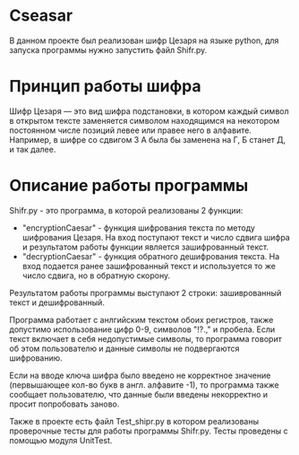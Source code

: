 # Cseasar

В данном проекте был реализован шифр Цезаря на языке python, для запуска программы нужно запустить файл Shifr.py.

# Принцип работы шифра

Шифр Цезаря — это вид шифра подстановки, в котором каждый символ в открытом тексте заменяется символом находящимся на некотором постоянном числе позиций левее или правее него в алфавите. Например, в шифре со сдвигом 3 А была бы заменена на Г, Б станет Д, и так далее.

# Описание работы программы

Shifr.py - это программа, в которой реализованы 2 функции:
+ "encryptionCaesar" - функция шифрования текста по методу шифрования Цезаря. На вход поступают текст и число сдвига шифра и результатом работы функции является зашифрованный текст.
+ "decryptionCaesar" - функция обратного дешифрования текста. На вход подается ранее зашифрованный текст и используется то же число сдвига, но в обратную скорону.

Результатом работы программы выступают 2 строки: зашиврованный текст и дешифрованный.

Программа работает с анлгийским текстом обоих регистров, также допустимо использование цифр 0-9, символов "!?.," и пробела. Если текст включает в себя недопустимые символы, то программа говорит об этом пользователю и данные символы не подвергаются шифрованию.

Если на вводе ключа шифра было введено не корректное значение (первышающее кол-во букв в англ. алфавите -1), то программа также сообщает пользователю, что данные были введены некорректно и просит попробовать заново.

Также в проекте есть файл Test_shipr.py в котором реализованы проверочные тесты для работы программы Shifr.py. Тесты проведены с помощью модуля UnitTest.

